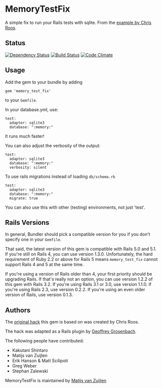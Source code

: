 # MemoryTestFix

A simple fix to run your Rails tests with sqlite. From the
[example by Chris Roos](http://blog.seagul.co.uk/articles/2006/02/08/in-memory-sqlite-database-for-rails-testing).

## Status

[![Dependency Status](https://gemnasium.com/mvz/memory_test_fix.png)](https://gemnasium.com/mvz/memory_test_fix)
[![Build Status](https://travis-ci.org/mvz/memory_test_fix.png?branch=master)](https://travis-ci.org/mvz/memory_test_fix)
[![Code Climate](https://codeclimate.com/github/mvz/memory_test_fix.png)](https://codeclimate.com/github/mvz/memory_test_fix)

## Usage

Add the gem to your bundle by adding

    gem 'memory_test_fix'

to your `Gemfile`.

In your database.yml, use:

    test:
      adapter: sqlite3
      database: ":memory:"

It runs much faster!

You can also adjust the verbosity of the output:

    test:
      adapter: sqlite3
      database: ":memory:"
      verbosity: silent

To use rails migrations instead of loading `db/schema.rb`

    test:
      adapter: sqlite3
      database: ":memory:"
      migrate: true

You can also use this with other (testing) environments, not just 'test'.

## Rails Versions

In general, Bundler should pick a compatible version for you if you don't
specify one in your `Gemfile`.

That said, the latest version of this gem is compatible with Rails 5.0 and 5.1.
If you're still on Rails 4, you can use version 1.3.0. Unfortunately, the hard
requirement of Ruby 2.2 or above for Rails 5 means `memory_test_fix` cannot
support Rails 4 and 5 at the same time.

If you're using a version of Rails older than 4, your first priority should be
upgrading Rails. If that's really not an option, you can use version 1.2.2 of
this gem with Rails 3.2. If you're using Rails 3.1 or 3.0, use version 1.1.0.
If you're using Rails 2.3, use version 0.2.2. If you're using an even older
version of Rails, use version 0.1.3.

## Authors

The [original
hack](http://chrisroos.co.uk/blog/2006-02-08-in-memory-sqlite-database-for-rails-testing)
this gem is based on was created by Chris Roos.

The hack was adapted as a Rails plugin by [Geoffrey
Grosenbach](http://nubyonrails.com).

The following people have contributed:

* Kakutani Shintaro
* Matijs van Zuijlen
* Erik Hanson & Matt Scilipoti
* Greg Weber
* Stephan Zalewski

MemoryTestFix is maintained by [Matijs van Zuijlen](http://www.matijs.net/)
